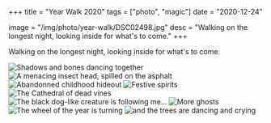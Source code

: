 +++
title = "Year Walk 2020"
tags = ["photo", "magic"]
date = "2020-12-24"

image = "/img/photo/year-walk/DSC02498.jpg"
desc = "Walking on the longest night, looking inside for what's to come."
+++

Walking on the longest night, looking inside for what's to come.

![Shadows and bones dancing together](/img/photo/year-walk/DSC02479.jpg "Shadows and bones dancing together")
![A menacing insect head, spilled on the asphalt](/img/photo/year-walk/DSC02481.jpg "A menacing insect head, spilled on the asphalt")
![Abandonned childhood hideout](/img/photo/year-walk/DSC02482.jpg "Abandonned childhood hideout")
![Festive spirits](/img/photo/year-walk/DSC02484.jpg "Festive spirits")
![The Cathedral of dead vines](/img/photo/year-walk/DSC02489.jpg "The Cathedral of dead vines")
![The black dog-like creature is following me...](/img/photo/year-walk/DSC02491.jpg "The black dog-like creature is following me...")
![More ghosts](/img/photo/year-walk/DSC02494.jpg "More ghosts")
![The wheel of the year is turning](/img/photo/year-walk/DSC02496.jpg "The wheel of the year is turning")
![and the trees are dancing and crying](/img/photo/year-walk/DSC02498.jpg "and the trees are dancing and crying")
